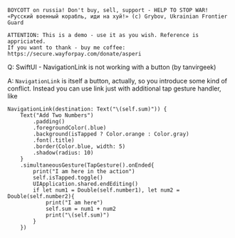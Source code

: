 ```
BOYCOTT on russia! Don't buy, sell, support - HELP TO STOP WAR!
«Русский военный корабль, иди на хуй!» (c) Grybov, Ukrainian Frontier Guard

ATTENTION: This is a demo - use it as you wish. Reference is appriciated.
If you want to thank - buy me coffee: https://secure.wayforpay.com/donate/asperi
```

Q: SwiftUI - NavigationLink is not working with a button (by tanvirgeek)

A: `NavigationLink` is itself a button, actually, so you introduce some kind of conflict. Instead you can use link just with additional tap gesture handler, like

    NavigationLink(destination: Text("\(self.sum)")) {
        Text("Add Two Numbers")
            .padding()
            .foregroundColor(.blue)
            .background(isTapped ? Color.orange : Color.gray)
            .font(.title)
            .border(Color.blue, width: 5)
            .shadow(radius: 10)
        }
        .simultaneousGesture(TapGesture().onEnded{
            print("I am here in the action")
            self.isTapped.toggle()
            UIApplication.shared.endEditing()
            if let num1 = Double(self.number1), let num2 = Double(self.number2){
                print("I am here")
                self.sum = num1 + num2
                print("\(self.sum)")
            }
        })


